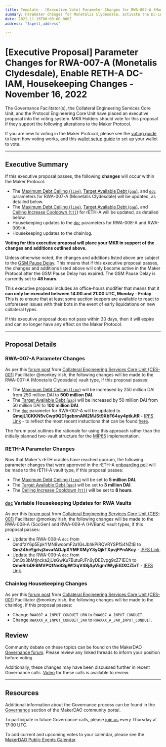 ```yaml
---
title: Template - [Executive Vote] Parameter Changes for RWA-007-A (Monetalis Clydesdale), Enable rETH-A DC-IAM, Housekeeping Changes - November 16, 2022
summary: Parameter changes for Monetalis Clydesdale, activate the DC-IAM on rETH-A allowing DAI generation, housekeeping changes for RWA vaults and the chainlog.
date: 2022-11-16T00:00:00.000Z
address: "$spell_address"

---
```

# [Executive Proposal] Parameter Changes for RWA-007-A (Monetalis Clydesdale), Enable RETH-A DC-IAM, Housekeeping Changes - November 16, 2022

The Governance Facilitator(s), the Collateral Engineering Services Core Unit, and the Protocol Engineering Core Unit have placed an executive proposal into the voting system. MKR Holders should vote for this proposal if they support the following alterations to the Maker Protocol.

If you are new to voting in the Maker Protocol, please see the [voting guide](https://community-development.makerdao.com/en/learn/governance/how-voting-works/) to learn how voting works, and this [wallet setup guide](https://community-development.makerdao.com/en/learn/governance/voting-setup/) to set up your wallet to vote.

---

## Executive Summary

If this executive proposal passes, the following **changes** will occur within the Maker Protocol:
- The [Maximum Debt Ceiling (`line`)](https://manual.makerdao.com/module-index/module-dciam#maximum-debt-ceiling-line), [Target Available Debt (`gap`)](https://manual.makerdao.com/module-index/module-dciam#target-available-debt-gap), and [`doc`](https://manual.makerdao.com/parameter-index/vault-risk/param-rwa-agreement) parameters for RWA-007-A (Monetalis Clydesdale) will be updated, as detailed below.
- The [Maximum Debt Ceiling (`line`)](https://manual.makerdao.com/module-index/module-dciam#maximum-debt-ceiling-line), [Target Available Debt (`gap`)](https://manual.makerdao.com/module-index/module-dciam#target-available-debt-gap), and [Ceiling Increase Cooldown (`ttl`)](https://manual.makerdao.com/module-index/module-dciam#ceiling-increase-cooldown-ttl) for rETH-A will be updated, as detailed below.
- Housekeeping updates to the [`doc`](https://manual.makerdao.com/parameter-index/vault-risk/param-rwa-agreement) parameters for RWA-008-A and RWA-009-A.
- Housekeeping updates to the chainlog.

**Voting for this executive proposal will place your MKR in support of the changes and additions outlined above.**

Unless otherwise noted, the changes and additions listed above are subject to the [GSM Pause Delay](https://manual.makerdao.com/parameter-index/core/param-gsm-pause-delay). This means that if this executive proposal passes, the changes and additions listed above will only become active in the Maker Protocol after the GSM Pause Delay has expired. The GSM Pause Delay is currently set to **48 hours**.

This executive proposal includes an office-hours modifier that means that it **can only be executed between 14:00 and 21:00 UTC, Monday - Friday**. This is to ensure that at least some auction keepers are available to react to unforeseen issues with their bots in the event of early liquidations on new collateral types.

If this executive proposal does not pass within 30 days, then it will expire and can no longer have any effect on the Maker Protocol.

---

## Proposal Details

### RWA-007-A Parameter Changes

As per this [forum post](https://forum.makerdao.com/t/nov-16-2020-executive-contents/18747) from [Collateral Engineering Services Core Unit (CES-001)](https://mips.makerdao.com/mips/details/MIP39c2SP20) Facilitator @monkey.irish, the following changes will be made to the RWA-007-A (Monetalis Clydesdale) vault type, if this proposal passes:

* The [Maximum Debt Ceiling (`line`)](https://manual.makerdao.com/module-index/module-dciam#maximum-debt-ceiling-line) will be increased by 250 million DAI from 250 million DAI to **500 million DAI**.
* The [Target Available Debt (`gap`)](https://manual.makerdao.com/module-index/module-dciam#target-available-debt-gap) will be increased by 50 million DAI from 50 million DAI to **100 million DAI**.
* The [`doc`](https://manual.makerdao.com/parameter-index/vault-risk/param-rwa-agreement) parameter for RWA-007-A will be updated to **QmejL1CKKN5vCwp9QD1gebnnAM2MJSt9XbF64uy4ptkJtR** - [IPFS Link](https://gateway.pinata.cloud/ipfs/QmejL1CKKN5vCwp9QD1gebnnAM2MJSt9XbF64uy4ptkJtR) - to reflect the most recent instuctions that can be found [here](https://forum.makerdao.com/t/mip65-monetalis-clydesdale-documentation-hq/17923#mip65-establishment-and-deployment-instructions-4).

The forum post outlines the rationale for using this approach rather than the initially planned two-vault structure for the [MIP65](https://mips.makerdao.com/mips/details/MIP65) implementation.

### RETH-A Parameter Changes

Now that Maker's rETH oracles have reached quorum, the following parameter changes that were approved in the rETH-A [onboarding poll](https://vote.makerdao.com/polling/QmfMswF2#poll-detail) will be made to the rETH-A vault type, if this proposal passes:

* The [Maximum Debt Ceiling (`line`)](https://manual.makerdao.com/module-index/module-dciam#maximum-debt-ceiling-line) will be set to **5 million DAI**.
* The [Target Available Debt (`gap`)](https://manual.makerdao.com/module-index/module-dciam#target-available-debt-gap) will be set to **3 million DAI**.
* The [Ceiling Increase Cooldown (`ttl`)](https://manual.makerdao.com/module-index/module-dciam#ceiling-increase-cooldown-ttl) will be set to **8 hours**.

### [`doc`](https://manual.makerdao.com/parameter-index/vault-risk/param-rwa-agreement) Variable Housekeeping Updates for RWA Vaults

As per this [forum post](https://forum.makerdao.com/t/nov-16-2020-executive-contents/18747) from [Collateral Engineering Services Core Unit (CES-001)](https://mips.makerdao.com/mips/details/MIP39c2SP20) Facilitator @monkey.irish, the following changes will be made to the RWA-008-A (SocGen) and RWA-009-A (HVBank) vault types, if this proposal passes:

* Update the RWA-008-A `doc` from QmdfzY6p5EpkYMN8wcomF2a1GsJbhkPiRQVRYSPfS4NZtB to **QmZ4heYjptvj3ovafADJpXYMFXMyY3yQjkTXpvjFPnAKcy** - [IPFS Link](https://gateway.pinata.cloud/ipfs/QmZ4heYjptvj3ovafADJpXYMFXMyY3yQjkTXpvjFPnAKcy).
* Update the RWA-009-A `doc` from QmQx3bMtjncka2jUsGwKu7ButuPJFn9yDEEvpg9xZ71ECh to **QmeRrbDF8MVPQfNe83gWf2qV48jApVigm1WyjEtDXCZ5rT** - [IPFS Link](https://gateway.pinata.cloud/ipfs/QmeRrbDF8MVPQfNe83gWf2qV48jApVigm1WyjEtDXCZ5rT).

### Chainlog Housekeeping Changes

As per this [forum post](https://forum.makerdao.com/t/nov-16-2020-executive-contents/18747) from [Collateral Engineering Services Core Unit (CES-001)](https://mips.makerdao.com/mips/details/MIP39c2SP20) Facilitator @monkey.irish, the following changes will be made to the chainlog, if this proposal passes:

* Change `RWA007_A_INPUT_CONDUIT_URN` to `RWA007_A_INPUT_CONDUIT`.
* Change `RWAXXX_A_INPUT_CONDUIT_JAR` to `RWAXXX_A_JAR_INPUT_CONDUIT`.

## Review

Community debate on these topics can be found on the MakerDAO [Governance forum](https://forum.makerdao.com/). Please review any linked threads to inform your position before voting.

Additionally, these changes may have been discussed further in recent Governance calls. [Video](https://www.youtube.com/playlist?list=PLLzkWCj8ywWNq5-90-Id6VPSsrk4OWVan) for these calls is available to review.

---

## Resources

Additional information about the Governance process can be found in the [Governance](https://community-development.makerdao.com/en/learn/governance) section of the MakerDAO community portal.

To participate in future Governance calls, please [join us](https://github.com/makerdao/community/tree/master/governance/governance-and-risk-meetings) every Thursday at 17:00 UTC.

To add current and upcoming votes to your calendar, please see the [MakerDAO Public Events Calendar](https://calendar.google.com/calendar/embed?src=makerdao.com_3efhm2ghipksegl009ktniomdk%40group.calendar.google.com&ctz=UTC&mode=week&showCalendars=0&showPrint=0).
